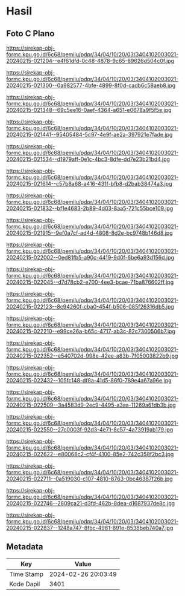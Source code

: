 # Hasil

## Foto C Plano

https://sirekap-obj-formc.kpu.go.id/6c68/pemilu/pdpr/34/04/10/20/03/3404102003021-20240215-021204--e4f61dfd-0c48-4878-9c65-89626d504c0f.jpg

https://sirekap-obj-formc.kpu.go.id/6c68/pemilu/pdpr/34/04/10/20/03/3404102003021-20240215-021300--0a982577-4bfe-4899-8f0d-cadb6c58aeb8.jpg

https://sirekap-obj-formc.kpu.go.id/6c68/pemilu/pdpr/34/04/10/20/03/3404102003021-20240215-021348--69c5ee16-0aef-4364-a651-e0678a9f5f5e.jpg

https://sirekap-obj-formc.kpu.go.id/6c68/pemilu/pdpr/34/04/10/20/03/3404102003021-20240215-021441--95405484-5c97-4e9f-ae2a-397921e7fade.jpg

https://sirekap-obj-formc.kpu.go.id/6c68/pemilu/pdpr/34/04/10/20/03/3404102003021-20240215-021534--d1979aff-0e1c-4bc3-8dfe-dd7e23b21bd4.jpg

https://sirekap-obj-formc.kpu.go.id/6c68/pemilu/pdpr/34/04/10/20/03/3404102003021-20240215-021614--c57b8a68-a416-431f-bfb8-d2bab38474a3.jpg

https://sirekap-obj-formc.kpu.go.id/6c68/pemilu/pdpr/34/04/10/20/03/3404102003021-20240215-021832--bf1e4683-2b89-4d03-8aa5-721c55bce109.jpg

https://sirekap-obj-formc.kpu.go.id/6c68/pemilu/pdpr/34/04/10/20/03/3404102003021-20240215-021915--9ef0a7cf-ad4d-4808-8d2e-bc9748b146d8.jpg

https://sirekap-obj-formc.kpu.go.id/6c68/pemilu/pdpr/34/04/10/20/03/3404102003021-20240215-022002--0ed81fb5-a90c-4419-9d0f-6be6a93d156d.jpg

https://sirekap-obj-formc.kpu.go.id/6c68/pemilu/pdpr/34/04/10/20/03/3404102003021-20240215-022045--d7d78cb2-e700-4ee3-bcae-71ba876602ff.jpg

https://sirekap-obj-formc.kpu.go.id/6c68/pemilu/pdpr/34/04/10/20/03/3404102003021-20240215-022123--8c94260f-cba0-454f-b506-085f26316db5.jpg

https://sirekap-obj-formc.kpu.go.id/6c68/pemilu/pdpr/34/04/10/20/03/3404102003021-20240215-022210--e99ce26a-b65c-4717-ab3c-82c7300506b7.jpg

https://sirekap-obj-formc.kpu.go.id/6c68/pemilu/pdpr/34/04/10/20/03/3404102003021-20240215-022352--e540702d-998e-42ee-a83b-7f05003822b9.jpg

https://sirekap-obj-formc.kpu.go.id/6c68/pemilu/pdpr/34/04/10/20/03/3404102003021-20240215-022432--105fc148-df8a-41d5-86f0-789e4a67a96e.jpg

https://sirekap-obj-formc.kpu.go.id/6c68/pemilu/pdpr/34/04/10/20/03/3404102003021-20240215-022509--3a4583d9-2ec9-4495-a3aa-11269a61db3b.jpg

https://sirekap-obj-formc.kpu.go.id/6c68/pemilu/pdpr/34/04/10/20/03/3404102003021-20240215-022550--27c0003f-92d3-4e71-8c57-4a73919ab179.jpg

https://sirekap-obj-formc.kpu.go.id/6c68/pemilu/pdpr/34/04/10/20/03/3404102003021-20240215-022622--e80068c2-cf4f-4100-85e2-742c358f2bc3.jpg

https://sirekap-obj-formc.kpu.go.id/6c68/pemilu/pdpr/34/04/10/20/03/3404102003021-20240215-022711--0a519030-c107-4810-8763-0bc46387f26b.jpg

https://sirekap-obj-formc.kpu.go.id/6c68/pemilu/pdpr/34/04/10/20/03/3404102003021-20240215-022746--2809ca21-d3fd-462b-8dea-d1687937de8c.jpg

https://sirekap-obj-formc.kpu.go.id/6c68/pemilu/pdpr/34/04/10/20/03/3404102003021-20240215-022837--1248a747-8fbc-4981-891e-8538beb740a7.jpg


## Metadata

| Key        | Value               |
| ---------- | ------------------- |
| Time Stamp | 2024-02-26 20:03:49 |
| Kode Dapil | 3401                |




